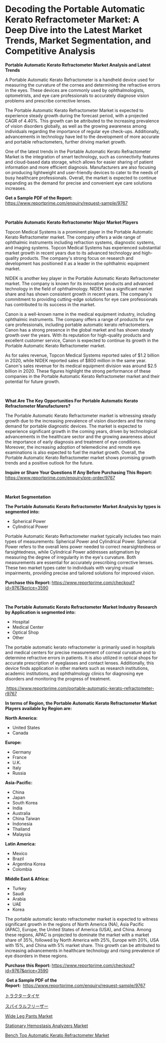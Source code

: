 <p><h1>Decoding the Portable Automatic Kerato Refractometer Market: A Deep Dive into the Latest Market Trends, Market Segmentation, and Competitive Analysis</h1></p><p><strong>Portable Automatic Kerato Refractometer Market Analysis and Latest Trends</strong></p>
<p><p>A Portable Automatic Kerato Refractometer is a handheld device used for measuring the curvature of the cornea and determining the refractive errors in the eyes. These devices are commonly used by ophthalmologists, optometrists, and eye care professionals to accurately diagnose vision problems and prescribe corrective lenses.</p><p>The Portable Automatic Kerato Refractometer Market is expected to experience steady growth during the forecast period, with a projected CAGR of 4.40%. This growth can be attributed to the increasing prevalence of vision disorders globally, as well as the growing awareness among individuals regarding the importance of regular eye check-ups. Additionally, advancements in technology have led to the development of more accurate and portable refractometers, further driving market growth.</p><p>One of the latest trends in the Portable Automatic Kerato Refractometer Market is the integration of smart technology, such as connectivity features and cloud-based data storage, which allows for easier sharing of patient information and more efficient diagnosis. Manufacturers are also focusing on producing lightweight and user-friendly devices to cater to the needs of busy healthcare professionals. Overall, the market is expected to continue expanding as the demand for precise and convenient eye care solutions increases.</p></p>
<p><strong>Get a Sample PDF of the Report:&nbsp;</strong> <a href="https://www.reportprime.com/enquiry/request-sample/9767">https://www.reportprime.com/enquiry/request-sample/9767</a></p>
<p>&nbsp;</p>
<p><strong>Portable Automatic Kerato Refractometer Major Market Players</strong></p>
<p><p>Topcon Medical Systems is a prominent player in the Portable Automatic Kerato Refractometer market. The company offers a wide range of ophthalmic instruments including refraction systems, diagnostic systems, and imaging systems. Topcon Medical Systems has experienced substantial market growth in recent years due to its advanced technology and high-quality products. The company's strong focus on research and development has positioned it as a leader in the ophthalmic equipment market.</p><p>NIDEK is another key player in the Portable Automatic Kerato Refractometer market. The company is known for its innovative products and advanced technology in the field of ophthalmology. NIDEK has a significant market share and has shown consistent growth in recent years. The company's commitment to providing cutting-edge solutions for eye care professionals has contributed to its success in the market.</p><p>Canon is a well-known name in the medical equipment industry, including ophthalmic instruments. The company offers a range of products for eye care professionals, including portable automatic kerato refractometers. Canon has a strong presence in the global market and has shown steady growth over the years. With its reputation for high-quality products and excellent customer service, Canon is expected to continue its growth in the Portable Automatic Kerato Refractometer market.</p><p>As for sales revenue, Topcon Medical Systems reported sales of $1.2 billion in 2020, while NIDEK reported sales of $800 million in the same year. Canon's sales revenue for its medical equipment division was around $2.5 billion in 2020. These figures highlight the strong performance of these companies in the Portable Automatic Kerato Refractometer market and their potential for future growth.</p></p>
<p>&nbsp;</p>
<p><strong>What Are The Key Opportunities For Portable Automatic Kerato Refractometer Manufacturers?</strong></p>
<p><p>The Portable Automatic Kerato Refractometer market is witnessing steady growth due to the increasing prevalence of vision disorders and the rising demand for portable diagnostic devices. The market is expected to experience significant growth in the coming years, driven by technological advancements in the healthcare sector and the growing awareness about the importance of early diagnosis and treatment of eye conditions. Moreover, the increasing adoption of telemedicine and remote eye examinations is also expected to fuel the market growth. Overall, the Portable Automatic Kerato Refractometer market shows promising growth trends and a positive outlook for the future.</p></p>
<p><strong>Inquire or Share Your Questions If Any Before Purchasing This Report:</strong> <a href="https://www.reportprime.com/enquiry/pre-order/9767">https://www.reportprime.com/enquiry/pre-order/9767</a></p>
<p>&nbsp;</p>
<p><strong>Market Segmentation</strong></p>
<p><strong>The Portable Automatic Kerato Refractometer Market Analysis by types is segmented into:</strong></p>
<p><ul><li>Spherical Power</li><li>Cylindrical Power</li></ul></p>
<p><p>Portable Automatic Kerato Refractometer market typically includes two main types of measurements: Spherical Power and Cylindrical Power. Spherical Power refers to the overall lens power needed to correct nearsightedness or farsightedness, while Cylindrical Power addresses astigmatism by measuring the degree of irregularity in the eye's curvature. Both measurements are essential for accurately prescribing corrective lenses. These two market types cater to individuals with varying visual impairments, providing precise and tailored solutions for improved vision.</p></p>
<p><strong>Purchase this Report:&nbsp;</strong><a href="https://www.reportprime.com/checkout?id=9767&price=3590">https://www.reportprime.com/checkout?id=9767&price=3590</a></p>
<p>&nbsp;</p>
<p><strong>The Portable Automatic Kerato Refractometer Market Industry Research by Application is segmented into:</strong></p>
<p><ul><li>Hospital</li><li>Medical Center</li><li>Optical Shop</li><li>Other</li></ul></p>
<p><p>The portable automatic kerato refractometer is primarily used in hospitals and medical centers for precise measurement of corneal curvature and to determine refractive errors in patients. It is also utilized in optical shops for accurate prescription of eyeglasses and contact lenses. Additionally, this device finds application in other markets such as research institutions, academic institutions, and ophthalmology clinics for diagnosing eye disorders and monitoring the progress of treatment.</p></p>
<p><a href="https://www.reportprime.com/portable-automatic-kerato-refractometer-r9767">&nbsp;https://www.reportprime.com/portable-automatic-kerato-refractometer-r9767</a></p>
<p><strong>In terms of Region, the Portable Automatic Kerato Refractometer Market Players available by Region are:</strong></p>
<p>
    <p> <strong> North America: </strong>
        <ul>
            <li>United States</li>
            <li>Canada</li>
        </ul>
        </p> 
    <p> <strong> Europe: </strong>
        <ul>
            <li>Germany</li>
            <li>France</li>
            <li>U.K.</li>
            <li>Italy</li>
            <li>Russia</li>
        </ul>
        </p> 
    <p> <strong> Asia-Pacific: </strong>
        <ul>
            <li>China</li>
            <li>Japan</li>
            <li>South Korea</li>
            <li>India</li>
            <li>Australia</li>
            <li>China Taiwan</li>
            <li>Indonesia</li>
            <li>Thailand</li>
            <li>Malaysia</li>
        </ul>
        </p> 
    <p> <strong> Latin America: </strong>
        <ul>
            <li>Mexico</li>
            <li>Brazil</li>
            <li>Argentina Korea</li>
            <li>Colombia</li>
        </ul>
        </p> 
    <p> <strong> Middle East & Africa: </strong>
        <ul>
            <li>Turkey</li>
            <li>Saudi</li>
            <li>Arabia</li>
            <li>UAE</li>
            <li>Korea</li>
        </ul>
    </p>
    </p>
<p><p>The portable automatic kerato refractometer market is expected to witness significant growth in the regions of North America (NA), Asia Pacific (APAC), Europe, the United States of America (USA), and China. Among these regions, APAC is projected to dominate the market with a market share of 35%, followed by North America with 25%, Europe with 20%, USA with 15%, and China with 5% market share. This growth can be attributed to increasing advancements in healthcare technology and rising prevalence of eye disorders in these regions.</p></p>
<p><strong>Purchase this Report: </strong><a href="https://www.reportprime.com/checkout?id=9767&price=3590">https://www.reportprime.com/checkout?id=9767&price=3590</a></p>
<p>&nbsp;<strong>Get a Sample PDF of the Report:&nbsp;&nbsp;</strong><a href="https://www.reportprime.com/enquiry/request-sample/9767">https://www.reportprime.com/enquiry/request-sample/9767</a></p>
<p><strong></strong></p>
<p><p><a href="https://github.com/decker5351/Market-Research-Report-List-1/blob/main/672508578906.md">トラクタータイヤ</a></p><p><a href="https://github.com/KaydenJohns1964/Market-Research-Report-List-1/blob/main/827427478905.md">スパイラルフリーザー</a></p><p><a href="https://issuu.com/reportprime-2/docs/wide-leg-pants-market-size-2030.pptx">Wide Leg Pants Market</a></p><p><a href="https://github.com/maudAbbott7/Market-Research-Report-List-1/blob/main/stationary-hemostasis-analyzers-market.md">Stationary Hemostasis Analyzers Market</a></p><p><a href="https://github.com/MaraKoelpin2023/Market-Research-Report-List-1/blob/main/bench-top-automatic-kerato-refractometer-market.md">Bench Top Automatic Kerato Refractometer Market</a></p></p>